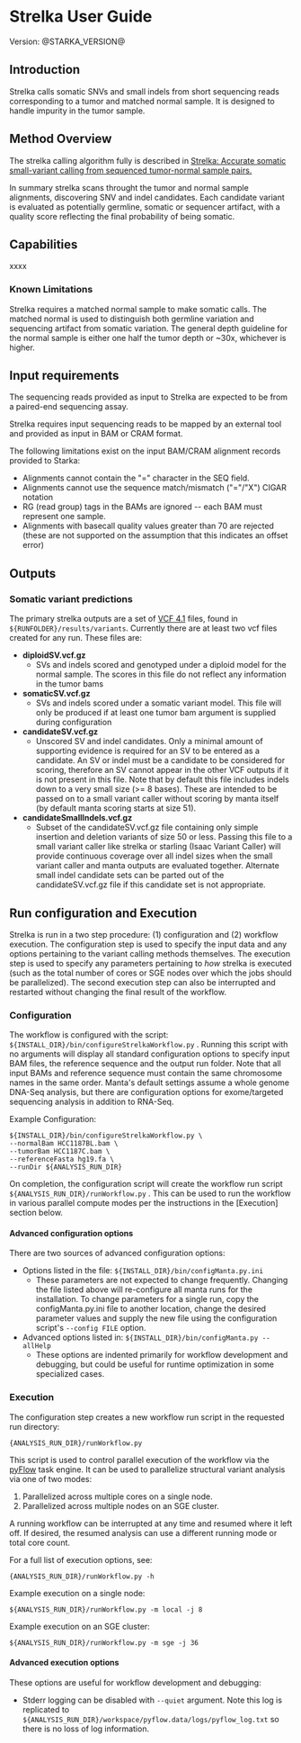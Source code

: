<link rel='stylesheet' href='userGuide.css' />

Strelka User Guide
==================

Version: @STARKA_VERSION@

<script src="tableOfContents.js"></script>

## Introduction

Strelka calls somatic SNVs and small indels from short sequencing reads corresponding to
a tumor and matched normal sample. It is designed to handle impurity in the tumor sample.

## Method Overview

The strelka calling algorithm fully is described in
[Strelka: Accurate somatic small-variant calling from sequenced tumor-normal sample pairs.][3]

In summary strelka scans throught the tumor and normal sample alignments, discovering SNV
and indel candidates. Each candidate variant is evaluated as potentially germline, somatic or
sequencer artifact, with a quality score reflecting the final probability of being somatic.

## Capabilities

xxxx

### Known Limitations

Strelka requires a matched normal sample to make somatic calls. The matched
normal is used to distinguish both germline variation and sequencing artifact from
somatic variation. The general depth guideline for the normal sample is either
one half the tumor depth or ~30x, whichever is higher.

## Input requirements

The sequencing reads provided as input to Strelka are expected to be from a
paired-end sequencing assay.

Strelka requires input sequencing reads to be mapped by an external tool and
provided as input in BAM or CRAM format.

The following limitations exist on the input BAM/CRAM alignment records provided
to Starka:

* Alignments cannot contain the "=" character in the SEQ field.
* Alignments cannot use the sequence match/mismatch ("="/"X") CIGAR notation
* RG (read group) tags in the BAMs are ignored -- each BAM must represent one
  sample.
* Alignments with basecall quality values greater than 70 are rejected (these
  are not supported on the assumption that this indicates an offset error)

## Outputs

### Somatic variant predictions

The primary strelka outputs are a set of [VCF 4.1][1] files, found in
`${RUNFOLDER}/results/variants`. Currently there are at least two vcf files
created for any run. These files are:

* __diploidSV.vcf.gz__
    * SVs and indels scored and genotyped under a diploid model for the normal
  sample. The scores in this file do not reflect any information in the tumor
  bams
* __somaticSV.vcf.gz__
    * SVs and indels scored under a somatic variant model. This file
  will only be produced if at least one tumor bam argument is supplied during
  configuration
* __candidateSV.vcf.gz__
    * Unscored SV and indel candidates. Only a minimal amount of supporting
  evidence is required for an SV to be entered as a candidate. An SV or indel
  must be a candidate to be considered for scoring, therefore an SV cannot
  appear in the other VCF outputs if it is not present in this file. Note that
  by default this file includes indels down to a very small size (>= 8 bases).
  These are intended to be passed on to a small variant caller without scoring
  by manta itself (by default manta scoring starts at size 51).
* __candidateSmallIndels.vcf.gz__
    * Subset of the candidateSV.vcf.gz file containing only simple insertion and
  deletion variants of size 50 or less. Passing this file to a small variant caller
  like strelka or starling (Isaac Variant Caller) will provide continuous
  coverage over all indel sizes when the small variant caller and manta outputs are
  evaluated together. Alternate small indel candidate sets can be parted out of the
  candidateSV.vcf.gz file if this candidate set is not appropriate.


## Run configuration and Execution

Strelka is run in a two step procedure: (1) configuration and (2) workflow
execution. The configuration step is used to specify the input data and any
options pertaining to the variant calling methods themselves. The execution
step is used to specify any parameters pertaining to _how_ strelka is executed
(such as the total number of cores or SGE nodes over which the jobs should be
parallelized). The second execution step can also be interrupted and restarted
without changing the final result of the workflow.

### Configuration

The workflow is configured with the script: `${INSTALL_DIR}/bin/configureStrelkaWorkflow.py`
. Running this script with no arguments will display all standard configuration
options to specify input BAM files, the reference sequence and the output run folder.
Note that all input BAMs and reference sequence must contain the same chromosome names
in the same order. Manta's default settings assume a whole genome DNA-Seq analysis, but there
are configuration options for exome/targeted sequencing analysis in addition to RNA-Seq.

Example Configuration:

```
${INSTALL_DIR}/bin/configureStrelkaWorkflow.py \
--normalBam HCC1187BL.bam \
--tumorBam HCC1187C.bam \
--referenceFasta hg19.fa \
--runDir ${ANALYSIS_RUN_DIR}

```

On completion, the configuration script will create the workflow run script `${ANALYSIS_RUN_DIR}/runWorkflow.py`
. This can be used to run the workflow in various parallel compute modes per the
instructions in the [Execution] section below.

#### Advanced configuration options

There are two sources of advanced configuration options:

* Options listed in the file: `${INSTALL_DIR}/bin/configManta.py.ini`
    * These parameters are not expected to change frequently. Changing the file
  listed above will re-configure all manta runs for the installation. To change
  parameters for a single run, copy the configManta.py.ini file to another location,
  change the desired parameter values and supply the new file using the configuration
  script's `--config FILE` option.
* Advanced options listed in: `${INSTALL_DIR}/bin/configManta.py --allHelp`
    * These options are indented primarily for workflow development and
  debugging, but could be useful for runtime optimization in some specialized
  cases.

### Execution

The configuration step creates a new workflow run script in the requested run directory:

`{ANALYSIS_RUN_DIR}/runWorkflow.py`

This script is used to control parallel execution of the workflow via the [pyFlow][2]
task engine. It can be used to parallelize structural variant analysis via one
of two modes:

1. Parallelized across multiple cores on a single node.
2. Parallelized across multiple nodes on an SGE cluster.

A running workflow can be interrupted at any time and resumed where it left
off. If desired, the resumed analysis can use a different running mode or total
core count.

For a full list of execution options, see:

`{ANALYSIS_RUN_DIR}/runWorkflow.py -h`

Example execution on a single node:

```
${ANALYSIS_RUN_DIR}/runWorkflow.py -m local -j 8
```

Example execution on an SGE cluster:

```
${ANALYSIS_RUN_DIR}/runWorkflow.py -m sge -j 36
```

#### Advanced execution options

These options are useful for workflow development and debugging:

* Stderr logging can be disabled with `--quiet` argument. Note this log is
  replicated to `${ANALYSIS_RUN_DIR}/workspace/pyflow.data/logs/pyflow_log.txt`
  so there is no loss of log information.

[1]: http://www.1000genomes.org/wiki/Analysis/Variant%20Call%20Format/vcf-variant-call-format-version-41
[2]: http://ctsa.github.io/pyflow/
[3]: http://bioinformatics.oxfordjournals.org/content/28/14/1811
